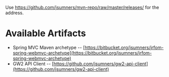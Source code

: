Use https://github.com/jsumners/mvn-repo/raw/master/releases/ for the address.

# Available Artifacts

* Spring MVC Maven archetype -- [https://bitbucket.org/jsumners/jrfom-spring-webmvc-archetype](https://bitbucket.org/jsumners/jrfom-spring-webmvc-archetype)
* GW2 API Client -- [https://github.com/jsumners/gw2-api-client](https://github.com/jsumners/gw2-api-client)
